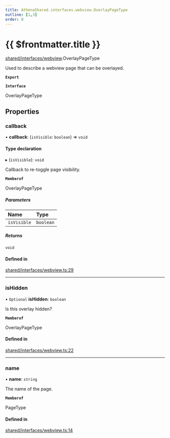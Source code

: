 ```yaml
---
title: AthenaShared.interfaces.webview.OverlayPageType
outline: [1,3]
order: 0
---
```


# {{ $frontmatter.title }}


[shared/interfaces/webview](../modules/shared_interfaces_webview.md).OverlayPageType

Used to describe a webview page that can be overlayed.

**`Export`**

**`Interface`**

OverlayPageType

## Properties

### callback

• **callback**: (`isVisible`: `boolean`) => `void`

#### Type declaration

▸ (`isVisible`): `void`

Callback to re-toggle page visibility.

**`Memberof`**

OverlayPageType

##### Parameters

| Name | Type |
| :------ | :------ |
| `isVisible` | `boolean` |

##### Returns

`void`

#### Defined in

[shared/interfaces/webview.ts:29](https://github.com/Stuyk/altv-athena/blob/ae8402672/src/core/shared/interfaces/webview.ts#L29)

___

### isHidden

• `Optional` **isHidden**: `boolean`

Is this overlay hidden?

**`Memberof`**

OverlayPageType

#### Defined in

[shared/interfaces/webview.ts:22](https://github.com/Stuyk/altv-athena/blob/ae8402672/src/core/shared/interfaces/webview.ts#L22)

___

### name

• **name**: `string`

The name of the page.

**`Memberof`**

PageType

#### Defined in

[shared/interfaces/webview.ts:14](https://github.com/Stuyk/altv-athena/blob/ae8402672/src/core/shared/interfaces/webview.ts#L14)
